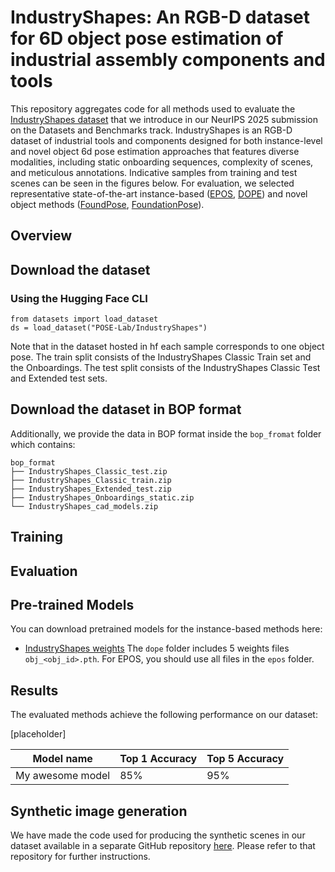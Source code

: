 # IndustryShapes: An RGB-D dataset for 6D object pose estimation of industrial assembly components and tools

This repository aggregates code for all methods used to evaluate the [IndustryShapes dataset](https://huggingface.co/datasets/POSE-Lab/IndustryShapes) that we introduce in our NeurIPS 2025 submission on the Datasets and Benchmarks track. IndustryShapes is an RGB-D dataset of industrial tools and components designed for both instance-level and novel object 6d pose estimation approaches that features diverse modalities, including static onboarding sequences, complexity of scenes, and meticulous annotations. Indicative samples from training and test scenes can be seen in the figures below. For evaluation, we selected representative state-of-the-art instance-based ([EPOS](https://github.com/thodan/epos), [DOPE](https://github.com/NVlabs/Deep_Object_Pose)) and novel object methods ([FoundPose](https://github.com/facebookresearch/foundpose), [FoundationPose](https://github.com/NVlabs/FoundationPose)). 


## Overview

## Download the dataset
### Using the Hugging Face CLI

```
from datasets import load_dataset
ds = load_dataset("POSE-Lab/IndustryShapes")
```
Note that in the dataset hosted in hf each sample corresponds to one object pose. The train split consists of the IndustryShapes Classic Train set and the Onboardings. The test split consists of the IndustryShapes Classic Test and Extended test sets. 
## Download the dataset in BOP format

Additionally, we provide the data in BOP format inside the ```bop_fromat``` folder which contains:
```
bop_format
├── IndustryShapes_Classic_test.zip
├── IndustryShapes_Classic_train.zip
├── IndustryShapes_Extended_test.zip
├── IndustryShapes_Onboardings_static.zip
└── IndustryShapes_cad_models.zip
```

## Training



## Evaluation



## Pre-trained Models

You can download pretrained models for the instance-based methods here:

- [IndustryShapes weights](https://ntuagr-my.sharepoint.com/:f:/g/personal/mpateraki_ntua_gr/EiOD3lZqKeBLmtQoIF1Rc14BeuKMcOA5jpf7FJMSHOWUWg) 
The `dope` folder includes 5 weights files `obj_<obj_id>.pth`. For EPOS, you should use all files in the `epos` folder. 

## Results

The evaluated methods achieve the following performance on our dataset:

[placeholder]

| Model name         | Top 1 Accuracy  | Top 5 Accuracy |
| ------------------ |---------------- | -------------- |
| My awesome model   |     85%         |      95%       |
 
## Synthetic image generation

We have made the code used for producing the synthetic scenes in our dataset available in a separate GitHub repository [here](https://github.com/POSE-Lab/6DL-PoseGenerator). Please refer to that repository for further instructions. 

